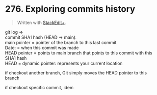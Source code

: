 # 276. Exploring commits history


> Written with [StackEdit+](https://stackedit.net/).


git log ⇒  
commit SHA1 hash (HEAD → main):  
main pointer = pointer of the branch to  this last commit  
Date: = when this commit was made  
HEAD pointer = points to main branch that points to this commit with this SHA1 hash  
HEAD = dynamic pointer: represents your current location

if checkout another branch, Git simply moves the HEAD pointer to this branch

if checkout specific commit, idem








<!--stackedit_data:
eyJoaXN0b3J5IjpbMTUwMDAwNDU3OSwtNzMwNjk2NzEyXX0=
-->